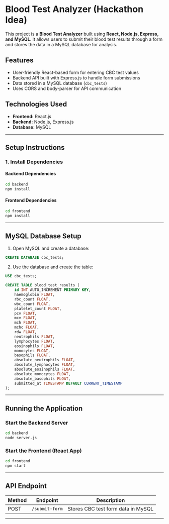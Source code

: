 # Blood Test Analyzer (Hackathon Idea)

This project is a **Blood Test Analyzer** built using **React, Node.js, Express, and MySQL**. It allows users to submit their blood test results through a form and stores the data in a MySQL database for analysis.

## Features
- User-friendly React-based form for entering CBC test values
- Backend API built with Express.js to handle form submissions
- Data stored in a MySQL database (`cbc_tests`)
- Uses CORS and body-parser for API communication

## Technologies Used
- **Frontend:** React.js
- **Backend:** Node.js, Express.js
- **Database:** MySQL

---

## Setup Instructions

### 1. Install Dependencies
#### Backend Dependencies
```bash
cd backend
npm install
```
#### Frontend Dependencies
```bash
cd frontend
npm install
```

---

## MySQL Database Setup
1. Open MySQL and create a database:
```sql
CREATE DATABASE cbc_tests;
```
2. Use the database and create the table:
```sql
USE cbc_tests;

CREATE TABLE blood_test_results (
    id INT AUTO_INCREMENT PRIMARY KEY,
    haemoglobin FLOAT,
    rbc_count FLOAT,
    wbc_count FLOAT,
    platelet_count FLOAT,
    pcv FLOAT,
    mcv FLOAT,
    mch FLOAT,
    mchc FLOAT,
    rdw FLOAT,
    neutrophils FLOAT,
    lymphocytes FLOAT,
    eosinophils FLOAT,
    monocytes FLOAT,
    basophils FLOAT,
    absolute_neutrophils FLOAT,
    absolute_lymphocytes FLOAT,
    absolute_eosinophils FLOAT,
    absolute_monocytes FLOAT,
    absolute_basophils FLOAT,
    submitted_at TIMESTAMP DEFAULT CURRENT_TIMESTAMP
);
```

---

## Running the Application

### Start the Backend Server
```bash
cd backend
node server.js
```

### Start the Frontend (React App)
```bash
cd frontend
npm start
```

---

## API Endpoint
| Method | Endpoint        | Description                  |
|--------|----------------|------------------------------|
| POST   | `/submit-form` | Stores CBC test form data in MySQL |

---

